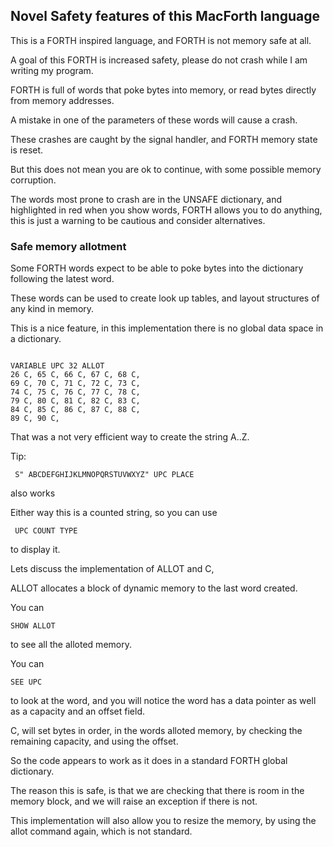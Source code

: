 ## Novel Safety features of this MacForth language

This is a FORTH inspired language, and FORTH is not memory safe at all.

A goal of this FORTH is increased safety, please do not crash while I am writing my program.

FORTH is full of words that poke bytes into memory, or read bytes directly from memory addresses.

A mistake in one of the parameters of these words will cause a crash.

These crashes are caught by the signal handler, and FORTH memory state is reset.

But this does not mean you are ok to continue, with some possible memory corruption.

The words most prone to crash are in the UNSAFE dictionary, and highlighted in red when you 
show words, FORTH allows you to do anything, this is just a warning to be cautious and consider alternatives.


### Safe memory allotment

Some FORTH words expect to be able to poke bytes into the dictionary following the latest word.

These words can be used to create look up tables, and layout structures of any kind in memory.

This is a nice feature, in this implementation there is no global data space in a dictionary.

```FORTH

VARIABLE UPC 32 ALLOT  
26 C, 65 C, 66 C, 67 C, 68 C,
69 C, 70 C, 71 C, 72 C, 73 C,
74 C, 75 C, 76 C, 77 C, 78 C,
79 C, 80 C, 81 C, 82 C, 83 C,
84 C, 85 C, 86 C, 87 C, 88 C,
89 C, 90 C, 
```

That was a not very efficient way to create the string A..Z.

Tip: 

```FORTH
 S" ABCDEFGHIJKLMNOPQRSTUVWXYZ" UPC PLACE 
```
also works

Either way this is a counted string, so you can use
```FORTH
 UPC COUNT TYPE
 ``` 
to display it.

Lets discuss the implementation of ALLOT and C, 

ALLOT allocates a block of dynamic memory to the last word created.

You can 
```FORTH 
SHOW ALLOT
```
to see all the alloted memory.

You can 
```FORTH
SEE UPC
``` 
to look at the word, and you will notice the word has a data pointer
as well as a capacity and an offset field.


C, will set bytes in order, in the words alloted memory, by checking the remaining capacity, and using the offset.

So the code appears to work as it does in a standard FORTH global dictionary.

The reason this is safe, is that we are checking that there is room in the memory block, and we will raise an exception if there is not.

This implementation will also allow you to resize the memory, by using the allot command again, which is not standard.







